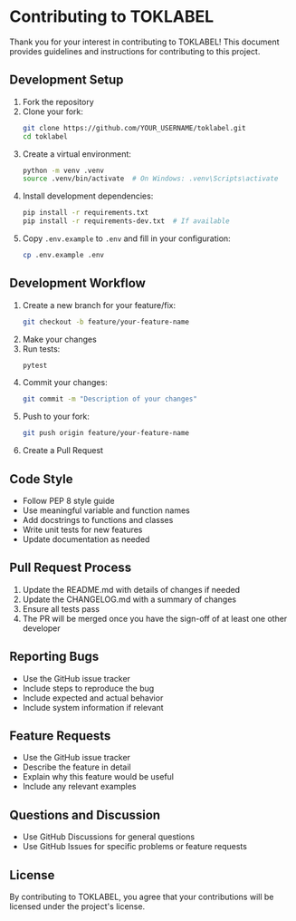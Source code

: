 # Contributing to TOKLABEL

Thank you for your interest in contributing to TOKLABEL! This document provides guidelines and instructions for contributing to this project.

## Development Setup

1. Fork the repository
2. Clone your fork:
   ```bash
   git clone https://github.com/YOUR_USERNAME/toklabel.git
   cd toklabel
   ```
3. Create a virtual environment:
   ```bash
   python -m venv .venv
   source .venv/bin/activate  # On Windows: .venv\Scripts\activate
   ```
4. Install development dependencies:
   ```bash
   pip install -r requirements.txt
   pip install -r requirements-dev.txt  # If available
   ```
5. Copy `.env.example` to `.env` and fill in your configuration:
   ```bash
   cp .env.example .env
   ```

## Development Workflow

1. Create a new branch for your feature/fix:
   ```bash
   git checkout -b feature/your-feature-name
   ```
2. Make your changes
3. Run tests:
   ```bash
   pytest
   ```
4. Commit your changes:
   ```bash
   git commit -m "Description of your changes"
   ```
5. Push to your fork:
   ```bash
   git push origin feature/your-feature-name
   ```
6. Create a Pull Request

## Code Style

- Follow PEP 8 style guide
- Use meaningful variable and function names
- Add docstrings to functions and classes
- Write unit tests for new features
- Update documentation as needed

## Pull Request Process

1. Update the README.md with details of changes if needed
2. Update the CHANGELOG.md with a summary of changes
3. Ensure all tests pass
4. The PR will be merged once you have the sign-off of at least one other developer

## Reporting Bugs

- Use the GitHub issue tracker
- Include steps to reproduce the bug
- Include expected and actual behavior
- Include system information if relevant

## Feature Requests

- Use the GitHub issue tracker
- Describe the feature in detail
- Explain why this feature would be useful
- Include any relevant examples

## Questions and Discussion

- Use GitHub Discussions for general questions
- Use GitHub Issues for specific problems or feature requests

## License

By contributing to TOKLABEL, you agree that your contributions will be licensed under the project's license. 